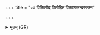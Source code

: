 +++
title = "०७ विकिलीद विलोहित विकाशक्रन्दरज्जन"

+++
<details><summary>मूलम् (GR)</summary>

विकिलीद विलोहित +++(Bhatt. vikilīta)+++  
विकाशक्रंदरज्जन ।  
गिरिं गच्छ धूमकेतो  
हृषे नमांसि सन्तु ते ॥
</details>